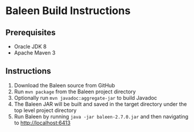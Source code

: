 # Baleen Build Instructions

## Prerequisites
-   Oracle JDK 8
-   Apache Maven 3

## Instructions

1.  Download the Baleen source from GitHub
2.  Run `mvn package` from the Baleen project directory
3.  Optionally run `mvn javadoc:aggregate-jar` to build Javadoc
4.  The Baleen JAR will be built and saved in the target directory under the top level project directory
5.  Run Baleen by running `java -jar baleen-2.7.0.jar` and then navigating to <http://localhost:6413>